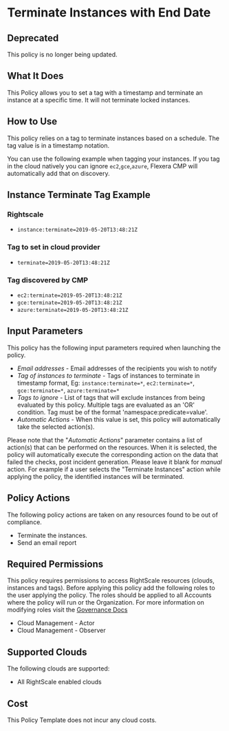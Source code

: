 # Terminate Instances with End Date

## Deprecated

This policy is no longer being updated.

## What It Does

This Policy allows you to set a tag with a timestamp and terminate an instance at a specific time. It will not terminate locked instances.

## How to Use

This policy relies on a tag to terminate instances based on a schedule.  The tag value is in a timestamp notation.

You can use the following example when tagging your instances. If you tag in the cloud natively you can ignore `ec2`,`gce`,`azure`, Flexera CMP will automatically add that on discovery.

## Instance Terminate Tag Example

### Rightscale

- `instance:terminate=2019-05-20T13:48:21Z`

### Tag to set in cloud provider

- `terminate=2019-05-20T13:48:21Z`

### Tag discovered by CMP

- `ec2:terminate=2019-05-20T13:48:21Z`
- `gce:terminate=2019-05-20T13:48:21Z`
- `azure:terminate=2019-05-20T13:48:21Z`

## Input Parameters

This policy has the following input parameters required when launching the policy.

- *Email addresses* - Email addresses of the recipients you wish to notify
- *Tag of instances to terminate* - Tags of instances to terminate in timestamp format, Eg: `instance:terminate=*`, `ec2:terminate=*`, `gce:terminate=*`, `azure:terminate=*`
- *Tags to ignore* - List of tags that will exclude instances from being evaluated by this policy. Multiple tags are evaluated as an 'OR' condition. Tag must be of the format 'namespace:predicate=value'.
- *Automatic Actions* - When this value is set, this policy will automatically take the selected action(s).

Please note that the "*Automatic Actions*" parameter contains a list of action(s) that can be performed on the resources. When it is selected, the policy will automatically execute the corresponding action on the data that failed the checks, post incident generation. Please leave it blank for *manual* action.
For example if a user selects the "Terminate Instances" action while applying the policy, the identified instances will be terminated.

## Policy Actions

The following policy actions are taken on any resources found to be out of compliance.

- Terminate the instances.
- Send an email report

## Required Permissions

This policy requires permissions to access RightScale resources (clouds, instances and tags).  Before applying this policy add the following roles to the user applying the policy.  The roles should be applied to all Accounts where the policy will run or the Organization. For more information on modifying roles visit the [Governance Docs](https://docs.rightscale.com/cm/ref/user_roles.html)

- Cloud Management - Actor
- Cloud Management - Observer

## Supported Clouds

The following clouds are supported:

- All RightScale enabled clouds

## Cost

This Policy Template does not incur any cloud costs.

